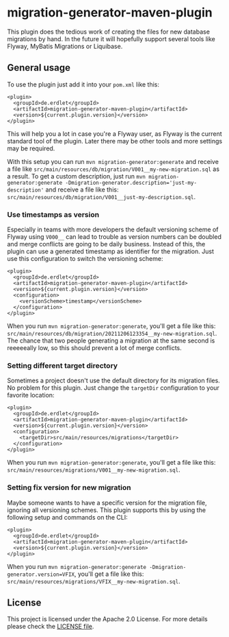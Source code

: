 # migration-generator-maven-plugin

This plugin does the tedious work of creating the files for new database migrations by hand. In the future it will hopefully support several tools like Flyway, MyBatis Migrations or Liquibase.

## General usage

To use the plugin just add it into your `pom.xml` like this:

```
<plugin>
  <groupId>de.erdlet</groupId>
  <artifactId>migration-generator-maven-plugin</artifactId>
  <version>${current.plugin.version}</version>
</plugin>
```

This will help you a lot in case you're a Flyway user, as Flyway is the current standard tool of the plugin. Later there may be other
tools and more settings may be required.

With this setup you can run `mvn migration-generator:generate` and receive a file like `src/main/resources/db/migration/V001__my-new-migration.sql` as
a result. To get a custom description, just run `mvn migration-generator:generate -Dmigration-generator.description='just-my-description'` and receive
a file like this: `src/main/resources/db/migration/V001__just-my-description.sql`.

### Use timestamps as version

Especially in teams with more developers the default versioning scheme of Flyway using `V000__` can lead to trouble as version numbers can be doubled
and merge conflicts are going to be daily business. Instead of this, the plugin can use a generated timestamp as identifier for the migration.
Just use this configuration to switch the versioning scheme:

```
<plugin>
  <groupId>de.erdlet</groupId>
  <artifactId>migration-generator-maven-plugin</artifactId>
  <version>${current.plugin.version}</version>
  <configuration>
    <versionScheme>timestamp</versionScheme>
  </configuration>
</plugin>
```

When you run `mvn migration-generator:generate`, you'll get a file like this: `src/main/resources/db/migration/20211206123354__my-new-migration.sql`. The
chance that two people generating a migration at the same second is reeeeeally low, so this should prevent a lot of merge conflicts.

### Setting different target directory

Sometimes a project doesn't use the default directory for its migration files. No problem for this plugin. Just change the `targetDir` configuration
to your favorite location:

```
<plugin>
  <groupId>de.erdlet</groupId>
  <artifactId>migration-generator-maven-plugin</artifactId>
  <version>${current.plugin.version}</version>
  <configuration>
    <targetDir>src/main/resources/migrations</targetDir>
  </configuration>
</plugin>
```

When you run `mvn migration-generator:generate`, you'll get a file like this: `src/main/resources/migrations/V001__my-new-migration.sql`.

### Setting fix version for new migration

Maybe someone wants to have a specific version for the migration file, ignoring all versioning schemes. This plugin supports this by using
the following setup and commands on the CLI:

```
<plugin>
  <groupId>de.erdlet</groupId>
  <artifactId>migration-generator-maven-plugin</artifactId>
  <version>${current.plugin.version}</version>
</plugin>
```

When you run `mvn migration-generator:generate -Dmigration-generator.version=VFIX`, you'll get a file like this: `src/main/resources/migrations/VFIX__my-new-migration.sql`.

## License

This project is licensed under the Apache 2.0 License. For more details please check the [LICENSE file](./LICENSE).
